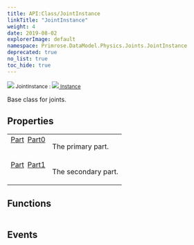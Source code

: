 ```yaml
---
title: API:Class/JointInstance
linkTitle: "JointInstance"
weight: 4
date: 2019-08-02
explorerImage: default
namespace: Primrose.DataModel.Physics.Joints.JointInstance
deprecated: true
no_list: true
toc_hide: true
---
```

<small class="inheritance">
<span class="deprecated" href="/docs/api-reference/Class/JointInstance"><img src="/icons/silk/default.png"/>&nbsp;JointInstance</span>&nbsp;:&nbsp;<a class="" href="/docs/api-reference/Class/Instance"><img src="/icons/silk/default.png"/>&nbsp;Instance</a></small>
<p class="summary">

Base class for joints.

</p>
 
## Properties
 
<table class="studiohide">
<tbody>
<tr class="function-row deprecated">
<td style="vertical-align:top;white-space:normal;">
<div>
<a class="type" href="/docs/api-reference/Class/Part">Part</a><span class="method-body" style="text-indent: -2em; padding-left: 0.5em"><a class="name" href="Part0">Part0</a></span></td>
<td style="vertical-align:top;white-space:normal;">
<p>
The primary part.
</p></td>
</tr>

<tr class="function-row deprecated">
<td style="vertical-align:top;white-space:normal;">
<div>
<a class="type" href="/docs/api-reference/Class/Part">Part</a><span class="method-body" style="text-indent: -2em; padding-left: 0.5em"><a class="name" href="Part1">Part1</a></span></td>
<td style="vertical-align:top;white-space:normal;">
<p>
The secondary part.
</p></td>
</tr>

</tbody>
</table>
 
## Functions
 
<table class="studiohide">
<tbody>
</tbody>
</table>
 
## Events
 
<table class="studiohide">
<tbody>
</tbody>
</table>
<b>
</b>
<div class="inheritors">
<ul class="root">
</ul>
</div>

